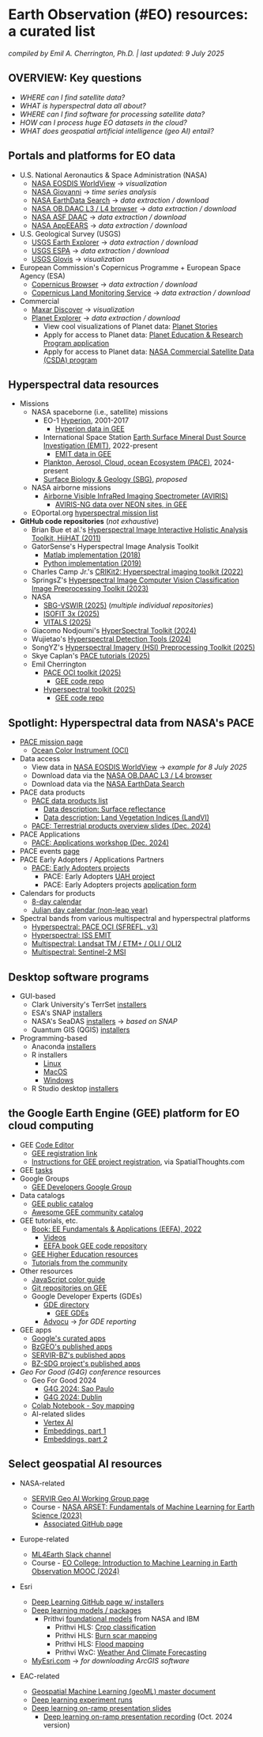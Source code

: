 # Earth Observation (#EO) resources: a curated list

*compiled by Emil A. Cherrington, Ph.D. | last updated: 9 July 2025*

## OVERVIEW: Key questions
* *WHERE can I find satellite data?*
* *WHAT is hyperspectral data all about?*
* *WHERE can I find software for processing satellite data?*
* *HOW can I process huge EO datasets in the cloud?* 
* *WHAT does geospatial artificial intelligence (geo AI) entail?*

## Portals and platforms for EO data
* U.S. National Aeronautics & Space Administration (NASA)
  * [NASA EOSDIS WorldView](https://worldview.earthdata.nasa.gov/) -> *visualization*
  * [NASA Giovanni](https://giovanni.gsfc.nasa.gov/giovanni/) -> *time series analysis*
  * [NASA EarthData Search](https://search.earthdata.nasa.gov/search) -> *data extraction / download*
  * [NASA  OB.DAAC L3 / L4 browser](https://oceandata.sci.gsfc.nasa.gov/l3/) -> *data extraction / download*
  * [NASA ASF DAAC](https://search.asf.alaska.edu/#/) -> *data extraction / download*
  * [NASA AppEEARS](https://appeears.earthdatacloud.nasa.gov/) -> *data extraction / download*
* U.S. Geological Survey (USGS)
  * [USGS Earth Explorer](https://earthexplorer.usgs.gov/) -> *data extraction / download*
  * [USGS ESPA](https://espa.cr.usgs.gov/) -> *data extraction / download*
  * [USGS Glovis](https://glovis.usgs.gov/app) -> *visualization*
* European Commission's Copernicus Programme + European Space Agency (ESA)
  * [Copernicus Browser](https://browser.dataspace.copernicus.eu/) -> *data extraction / download*
  * [Copernicus Land Monitoring Service](https://land.copernicus.eu/en) -> *data extraction / download*
* Commercial
  * [Maxar Discover](https://discover.maxar.com/) -> *visualization*
  * [Planet Explorer](https://www.planet.com/explorer/) -> *data extraction / download*
    * View cool visualizations of Planet data: [Planet Stories](https://www.planet.com/stories/)
    * Apply for access to Planet data: [Planet Education & Research Program application](https://www.planet.com/industries/education-and-research/#apply-now)
    * Apply for access to Planet data: [NASA Commercial Satellite Data (CSDA) program](https://csdap.earthdata.nasa.gov/signup/)

## Hyperspectral data resources
* Missions
  * NASA spaceborne (i.e., satellite) missions
    * EO-1 [Hyperion](https://www.usgs.gov/centers/eros/science/usgs-eros-archive-earth-observing-one-eo-1-hyperion), 2001-2017
      * [Hyperion data in GEE](https://developers.google.com/earth-engine/datasets/catalog/EO1_HYPERION)
    * International Space Station [Earth Surface Mineral Dust Source Investigation (EMIT)](https://earth.jpl.nasa.gov/emit/), 2022-present
      * [EMIT data in GEE](https://developers.google.com/earth-engine/datasets/catalog/NASA_EMIT_L2A_RFL)
    * [Plankton, Aerosol, Cloud, ocean Ecosystem (PACE)](https://pace.oceansciences.org/), 2024-present
    * [Surface Biology & Geology (SBG)](https://sbg.jpl.nasa.gov/), *proposed*
  * NASA airborne missions
    * [Airborne Visible InfraRed Imaging Spectrometer (AVIRIS)](https://aviris.jpl.nasa.gov/)
      * [AVIRIS-NG data over NEON sites, in GEE](https://developers.google.com/earth-engine/datasets/catalog/projects_neon-prod-earthengine_assets_HSI_REFL_002)
  * EOportal.org [hyperspectral mission list](https://www.eoportal.org/other-space-activities/hyperspectral-imaging)
* **GitHub code repositories** (*not exhaustive*)
  * Brian Bue et al.'s [Hyperspectral Image Interactive Holistic Analysis Toolkit, HiiHAT (2011)](https://github.com/dsmbgu8/HiiHAT)
  * GatorSense's Hyperspectral Image Analysis Toolkit
    * [Matlab implementation (2018)](https://github.com/GatorSense/hsi_toolkit)
    * [Python implementation (2019)](https://github.com/GatorSense/hsi_toolkit_py)
  * Charles Camp Jr.'s [CRIKit2: Hyperspectral imaging toolkit (2022)](https://github.com/CCampJr/CRIkit2)
  * SpringsZ's [Hyperspectral Image Computer Vision Classification Image Preprocessing Toolkit (2023)](https://github.com/springsZ/Hyperspectral-Image-Computer-Vision-Classification-Image-Preprocessing-Toolkit)
  * NASA
    * [SBG-VSWIR (2025)](https://github.com/sbg-vswir) (*multiple individual repositories*)
    * [ISOFIT 3x (2025)](https://github.com/isofit/isofit)
    * [VITALS (2025)](https://github.com/nasa/VITALS)
  * Giacomo Nodjoumi's [HyperSpectral Toolkit (2024)](https://github.com/Hyradus/HyperSpectralToolkit)
  * Wujietao's [Hyperspectral Detection Tools (2024)](https://github.com/wujietao233/Hyperspectral_Detection_Tools)
  * SongYZ's [Hyperspectral Imagery (HSI) Preprocessing Toolkit (2025)](https://github.com/songyz2019/hsi-preprocessing-toolkit)
  * Skye Caplan's [PACE tutorials (2025)](https://github.com/skyecaplan/pace_tutorials)
  * Emil Cherrington
    * [PACE OCI toolkit (2025)](https://github.com/BzGEO/pace_oci_toolkit)
      * [GEE code repo](https://bit.ly/gee_repo_pace_oci)
    * [Hyperspectral toolkit (2025)](https://github.com/BzGEO/hyperspectral_toolkit)
      * [GEE code repo](https://bit.ly/gee_repo_hyperspectral)

## Spotlight: Hyperspectral data from NASA's PACE
* [PACE mission page](https://pace.oceansciences.org/)
  * [Ocean Color Instrument (OCI)](https://pace.oceansciences.org/oci.htm)
* Data access
  * View data in [NASA EOSDIS WorldView](https://go.nasa.gov/4kNDA1z) -> *example for 8 July 2025*
  * Download data via the [NASA  OB.DAAC L3 / L4 browser](https://oceandata.sci.gsfc.nasa.gov/l3/)
  * Download data via the [NASA EarthData Search](https://search.earthdata.nasa.gov/search?fi=OCI&as[platforms][0]=Space-based%20Platforms%3AEarth%20Observation%20Satellites%3A%3APACE&as[instrument][0]=OCI&fpb0=Space-based%20Platforms&fpc0=Earth%20Observation%20Satellites&fps0=PACE)
* PACE data products
  * [PACE data products list](https://pace.oceansciences.org/data_table.htm)
    * [Data description: Surface reflectance](https://oceancolor.gsfc.nasa.gov/data/10.5067/PACE/OCI/L2/SFREFL/3.0)
    * [Data description: Land Vegetation Indices (LandVI)](https://oceancolor.gsfc.nasa.gov/data/10.5067/PACE/OCI/L2/LANDVI/3.0)
  * [PACE: Terrestrial products overview slides (Dec. 2024)](https://pace.oceansciences.org/docs/03-c-Huemmrich_PACE_Terrestrial.pdf)
* PACE Applications
  * [PACE: Applications workshop (Dec. 2024)](https://pace.oceansciences.org/event_archive/2024-PACE-Applications-Workshop.htm)
* PACE events [page](https://pace.oceansciences.org/events.htm)
* PACE Early Adopters / Applications Partners
  * [PACE: Early Adopters projects](https://pace.oceansciences.org/app_adopters.htm)
    * PACE: Early Adopters [UAH project](https://pace.oceansciences.org/people_ea.htm?id=127)
    * PACE: Early Adopters projects [application form](https://forms.gle/ZxUeqDJDZu47SEzD8)
* Calendars for products
  * [8-day calendar](https://bit.ly/pace_oci_8d_cal)
  * [Julian day calendar (non-leap year)](https://satcorps.larc.nasa.gov/safari/JulianDayChart.html)
* Spectral bands from various multispectral and hyperspectral platforms
  * [Hyperspectral: PACE OCI (SFREFL, v3)](https://bit.ly/pace_oci_sr_v3_bands)
  * [Hyperspectral: ISS EMIT](https://bit.ly/iss_emit_bands)
  * [Multispectral: Landsat TM / ETM+ / OLI / OLI2](https://bit.ly/landsat_bands)
  * [Multispectral: Sentinel-2 MSI](https://bit.ly/s2_bands)

## Desktop software programs
* GUI-based
  * Clark University's TerrSet [installers](https://github.com/ClarkCGA/terrset/releases)
  * ESA's SNAP [installers](https://step.esa.int/main/download/snap-download/)
  * NASA's SeaDAS [installers](https://seadas.gsfc.nasa.gov/downloads/) -> *based on SNAP*
  * Quantum GIS (QGIS) [installers](https://qgis.org/download/)
* Programming-based
  * Anaconda [installers](https://www.anaconda.com/download)
  * R installers
    * [Linux](https://cran.r-project.org/bin/linux/)
    * [MacOS](https://cran.r-project.org/bin/macosx/)
    * [Windows](https://cran.r-project.org/bin/windows/)
  * R Studio desktop [installers](https://posit.co/download/rstudio-desktop/)

## the Google Earth Engine (GEE) platform for EO cloud computing
* GEE [Code Editor](https://code.earthengine.google.com/)
  * [GEE registration link](https://earthengine.google.com/signup/)
  * [Instructions for GEE project registration](https://courses.spatialthoughts.com/gee-sign-up.html), via SpatialThoughts.com
* GEE [tasks](https://code.earthengine.google.com/tasks)
* Google Groups
  * [GEE Developers Google Group](https://groups.google.com/g/google-earth-engine-developers)
* Data catalogs
  * [GEE public catalog](https://developers.google.com/earth-engine/datasets)
  * [Awesome GEE community catalog](https://gee-community-catalog.org/)
* GEE tutorials, etc.
  * [Book: EE Fundamentals & Applications (EEFA), 2022](https://www.eefabook.org/)
    * [Videos](https://www.youtube.com/@eefabook3667/videos)
    * [EEFA book GEE code repository](https://earthengine.googlesource.com/projects/gee-edu/book)
  * [GEE Higher Education resources](https://developers.google.com/earth-engine/tutorials/edu)
  * [Tutorials from the community](https://developers.google.com/earth-engine/tutorials/community/explore)
* Other resources
  * [JavaScript color guide](http://www.javascripter.net/faq/colornam.htm)
  * [Git repositories on GEE](https://earthengine.googlesource.com/)
  * Google Developer Experts (GDEs)
    * [GDE directory](https://developers.google.com/community/experts/directory)
      * [GEE GDEs](https://developers.google.com/community/experts/directory?specialization=earth-engine)
    * [Advocu](https://app.advocu.com/activities) -> *for GDE reporting*
* GEE apps
   * [Google's curated apps](https://www.earthengine.app/)
   * [BzGEO's published apps](https://bzgeo.users.earthengine.app/)
   * [SERVIR-BZ's published apps](https://servirbz.users.earthengine.app/)
   * [BZ-SDG project's published apps](https://bz-sdg.earthengine.app/)
* *Geo For Good (G4G) conference* resources
  * Geo For Good 2024
    * [G4G 2024: Sao Paulo](https://earthoutreachonair.withgoogle.com/events/geoforgood24-saopaulo)
    * [G4G 2024: Dublin](https://earthoutreachonair.withgoogle.com/events/geoforgood24-dublin)
  * [Colab Notebook - Soy mapping](https://colab.research.google.com/drive/1Iip9Li7ZguMxKUjZ4mbcg_q1EDyAvUB2)
  * AI-related slides
    * [Vertex AI](https://docs.google.com/presentation/d/1eNJDIoJg-ADrxC09JIzl00frjyseEc917rItTDPalGI/edit#slide=id.g303d87bcffc_0_0)
    * [Embeddings, part 1](https://docs.google.com/presentation/d/1ZfBYUNV1w377rkxc3REm5_evyzMJF6szxXGBszKC7uw/edit#slide=id.g3012811fd68_0_1316)
    * [Embeddings, part 2](https://docs.google.com/presentation/d/1azsWfeDuC-ZF5L8LNuWAEe49UOsxC-pPvqyZvSvJThk/edit#slide=id.g303d69aca51_0_197)
 
## Select geospatial AI resources

* NASA-related
  * [SERVIR Geo AI Working Group page](https://sites.google.com/uah.edu/geo-ai-working-group/home)
  * Course - [NASA ARSET: Fundamentals of Machine Learning for Earth Science (2023)](https://appliedsciences.nasa.gov/get-involved/training/english/arset-fundamentals-machine-learning-earth-science)
    * [Associated GitHub page](https://github.com/NASAARSET/ARSET_ML_Fundamentals)

* Europe-related
  * [ML4Earth Slack channel](https://ml4earthworkspace.slack.com/team)
  * Course - [EO College: Introduction to Machine Learning in Earth Observation MOOC (2024)](https://eo-college.org/courses/introduction-to-machine-learning-for-earth-observation/)

* Esri
  * [Deep Learning GitHub page w/ installers](https://github.com/Esri/deep-learning-frameworks?tab=readme-ov-file)
  * [Deep learning models / packages](https://livingatlas.arcgis.com/en/browse/#d=1&type=tool&itemTypes=Deep+Learning+Package)
    * Prithvi [foundational models](https://livingatlas.arcgis.com/en/browse/?q=prithvi#d=1&type=tool&itemTypes=Deep+Learning+Package&q=prithvi) from NASA and IBM
      * Prithvi HLS: [Crop classification](https://www.arcgis.com/home/item.html?id=39e598cb9eed4f1eac28f8484c5f3679)
      * Prithvi HLS: [Burn scar mapping](https://www.arcgis.com/home/item.html?id=9af7af28dd91473bbc8ad40942e74563)
      * Prithvi HLS: [Flood mapping](https://www.arcgis.com/home/item.html?id=29dc90c33daf402caa9293c2088d1057)
      * Prithvi WxC: [Weather And Climate Forecasting](https://www.arcgis.com/home/item.html?id=e5969e62295e4c7881b38ea16b565a2d)
  * [MyEsri.com](https://my.esri.com/) -> *for downloading ArcGIS software*

* EAC-related
  * [Geospatial Machine Learning (geoML) master document](https://bit.ly/geoml)
  * [Deep learning experiment runs](https://bit.ly/geoml_mod_comp)
  * [Deep learning on-ramp presentation slides](https://docs.google.com/presentation/d/1e9h_LQrSyL5oriFHUMxsVyWulQ1ReO1S/edit#slide=id.p1)
    * [Deep learning on-ramp presentation recording](https://www.youtube.com/watch?v=H-iAVLtkV0c) (Oct. 2024 version)
